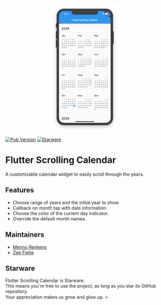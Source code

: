 <p align="center"><img src="screenshots/screenshot.png" height="400"></p>

[![Pub Version](https://img.shields.io/pub/v/scrolling_years_calendar)](https://pub.dev/packages/scrolling_years_calendar)
[![Starware](https://img.shields.io/badge/Starware-⭐-black?labelColor=f9b00d)](https://github.com/zepfietje/starware)

# Flutter Scrolling Calendar

A customizable calendar widget to easily scroll through the years.

## Features

- Choose range of years and the initial year to show.
- Callback on month tap with date information.
- Choose the color of the current day indicator.
- Override the default month names.

## Maintainers

- [Menno Renkens](https://github.com/mennorenkens)
- [Zep Fietje](https://github.com/zepfietje)

## Starware

Flutter Scrolling Calendar is Starware.  
This means you're free to use the project, as long as you star its GitHub repository.  
Your appreciation makes us grow and glow up. ⭐
